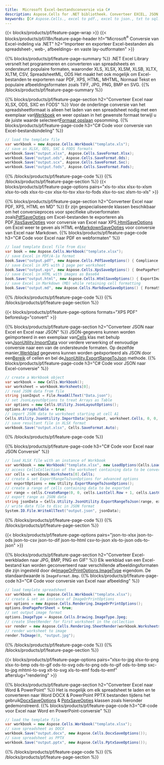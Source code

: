 ```yaml
---
title:  Microsoft Excel-bestandsconversie via C#
description: Aspose.Cells for .NET bibliotheek. Converteer EXCEL, JSON, PDF, XML, HTML, TXT, TSV, CSV, SQL, JPG, PNG en meer formaten met slechts enkele regels C#-code.
keywords: [C# Aspose.Cells., excel to pdf., excel to json., txt to sql., csv to json., json to pdf., xml to excel and Convert files between various formats in C#]
---
```

{{< blocks/products/pf/feature-page-wrap >}}
{{< blocks/products/pf/i18n/feature-page-header h1="Microsoft<sup>&reg;</sup> Conversie van Excel-indeling via .NET" h2="Importeer en exporteer Excel-bestanden als spreadsheet-, web-, afbeeldings- en vaste lay-outformaten" >}}

{{% blocks/products/pf/feature-page-summary %}}
.NET Excel Library versnelt het programmeren en converteren van spreadsheets en ondersteunt populaire formaten, waaronder XLS, XLSX, XLSM, XLSB, XLTX, XLTM, CSV, SpreadsheetML, ODS Het maakt het ook mogelijk om Excel-bestanden te exporteren naar PDF, XPS, HTML, MHTML, Normaal Tekst en populaire afbeeldingsformaten zoals TIFF, JPG, PNG, BMP en SVG.
{{% /blocks/products/pf/feature-page-summary %}}

{{% blocks/products/pf/feature-page-section h2="Converteer Excel naar XLSX, ODS, SXC en FODS" %}}
 Voor de onderlinge conversie van het spreadsheetformaat is alleen het laden van een spreadsheet nodig met een exemplaar van[Werkboek](https://reference.aspose.com/cells/net/aspose.cells/workbook) en weer opslaan in het gewenste formaat terwijl u de juiste waarde selecteert[Formaat opslaan](https://reference.aspose.com/cells/net/aspose.cells/saveformat) opsomming.
{{% blocks/products/pf/feature-page-code h3="C# Code voor conversie van Excel-bestandsindeling" %}}

```cs
// load the template file
var workbook = new Aspose.Cells.Workbook("template.xls");
// save as XLSX, ODS, SXC & FODS formats
workbook.Save("output.xlsx", Aspose.Cells.SaveFormat.Xlsx);
workbook.Save("output.ods", Aspose.Cells.SaveFormat.Ods);
workbook.Save("output.scx", Aspose.Cells.SaveFormat.Sxc);
workbook.Save("output.fods", Aspose.Cells.SaveFormat.Fods);
```
{{% /blocks/products/pf/feature-page-code %}}
{{% /blocks/products/pf/feature-page-section %}}
{{< blocks/products/pf/feature-page-options pairs="xls-to-xlsx xlsx-to-xlsm xlsx-to-ods xlsx-to-csv xlsx-to-tsv xlsx-to-fods xlsx-to-sxc xlsm-to-xls" >}}


{{% blocks/products/pf/feature-page-section h2="Converteer Excel naar PDF, XPS, HTML en MD" %}}
 Er zijn gespecialiseerde klassen beschikbaar om het conversieproces voor specifieke uitvoerformaten zoals[PdfSaveOpties](https://reference.aspose.com/cells/net/aspose.cells/pdfsaveoptions) om Excel-bestanden te exporteren als PDF,[XpsSaveOpties](https://reference.aspose.com/cells/net/aspose.cells/xpssaveoptions) voor conversie van Excel naar XPS,[HtmlSaveOptions](https://reference.aspose.com/cells/net/aspose.cells/htmlsaveoptions) om Excel weer te geven als HTML en[MarkdownSaveOpties](https://reference.aspose.com/cells/net/aspose.cells/markdownsaveoptions) voor conversie van Excel naar Markdown.
{{% blocks/products/pf/feature-page-code h3="C# Code voor Excel naar PDF en webformaten" %}}

```cs
// load template Excel file from disc
var book = new Aspose.Cells.Workbook("template.xlsx");
// save Excel in PDF/A-1a format
book.Save("output.pdf", new Aspose.Cells.PdfSaveOptions() { Compliance = PdfComplianceVersion.PdfA1a });
// save Excel in XPS with 1 page per worksheet
book.Save("output.xps", new Aspose.Cells.XpsSaveOptions() { OnePagePerSheet = true });
// save Excel in HTML with images as Base64
book.Save("output.html", new Aspose.Cells.HtmlSaveOptions() { ExportImagesAsBase64 = true });
// save Excel in Markdown (MD) while retaining cell formatting
book.Save("output.md", new Aspose.Cells.MarkdownSaveOptions() { FormatStrategy = Cells.CellValueFormatStrategy.CellStyle });
```
{{% /blocks/products/pf/feature-page-code %}}
{{% /blocks/products/pf/feature-page-section %}}

{{< blocks/products/pf/feature-page-options formats="XPS PDF" beforeslug="convert" >}}

{{% blocks/products/pf/feature-page-section h2="Converteer JSON naar Excel en Excel naar JSON" %}}
 JSON-gegevens kunnen worden geïmporteerd in een exemplaar van[Cells](https://reference.aspose.com/cells/net/aspose.cells/cells) klas met behulp van[JsonUtility.ImportData](https://reference.aspose.com/cells/net/aspose.cells.utility/jsonutility/methods/importdata) voor verdere verwerking of eenvoudige conversie naar een van de ondersteunde formaten. Op dezelfde manier,[Werkblad](https://reference.aspose.com/cells/net/aspose.cells/worksheet) gegevens kunnen worden geëxporteerd als JSON door een[Bereik](https://reference.aspose.com/cells/net/aspose.cells/range) of cellen en bel de[JsonUtility.ExportRangeToJson](https://reference.aspose.com/cells/net/aspose.cells.utility/jsonutility/methods/exportrangetojson) methode.
{{% blocks/products/pf/feature-page-code h3="C# Code voor JSON naar Excel-conversie" %}}
```cs
// create a Workbook object
var workbook = new Cells.Workbook();
var worksheet = workbook.Worksheets[0];
// read JSON data from file
string jsonInput = File.ReadAllText("Data.json");
// set JsonLayoutOptions to treat Arrays as Table
var options = new Cells.Utility.JsonLayoutOptions();
options.ArrayAsTable = true;
// import JSON data to worksheet starting at cell A1
Cells.Utility.JsonUtility.ImportData(jsonInput, worksheet.Cells, 0, 0, options);
// save resultant file in XLSX format
workbook.Save("output.xlsx", Cells.SaveFormat.Auto); 
```
{{% /blocks/products/pf/feature-page-code %}}

{{% blocks/products/pf/feature-page-code h3="C# Code voor Excel naar JSON Conversie" %}}
```cs
// load XLSX file with an instance of Workbook
var workbook = new Workbook("template.xlsx", new LoadOptions(Cells.LoadFormat.Auto));
// access CellsCollection of the worksheet containing data to be converted
var cells = workbook.Worksheets[0].Cells;
// create & set ExportRangeToJsonOptions for advanced options
var exportOptions = new Utility.ExportRangeToJsonOptions();
// create a range of cells containing data to be exported
var range = cells.CreateRange(0, 0, cells.LastCell.Row + 1, cells.LastCell.Column + 1);
// export range as JSON data
string jsonData = Cells.Utility.JsonUtility.ExportRangeToJson(range, exportOptions);
// write data file to disc in JSON format
System.IO.File.WriteAllText("output.json", jsonData); 
```
{{% /blocks/products/pf/feature-page-code %}}
{{% /blocks/products/pf/feature-page-section %}}

{{< blocks/products/pf/feature-page-options pairs="json-to-xlsx json-to-ods json-to-csv json-to-dif json-to-html csv-to-json xls-to-json ods-to-json" >}}

{{% blocks/products/pf/feature-page-section h2="Converteer Excel-werkbladen naar JPG, BMP, PNG en GIF" %}}
 Elk werkblad van een Excel-bestand kan worden geconverteerd naar verschillende afbeeldingsformaten die zijn ingesteld door de[ImageOrPrintOptions.ImageType](https://reference.aspose.com/cells/net/aspose.cells.rendering/imageorprintoptions/properties/imagetype) eigendom. De standaardwaarde is `ImageFormat.Bmp`.
{{% blocks/products/pf/feature-page-code h3="C# Code voor conversie van Excel naar afbeelding" %}}
```cs
// load template spreadsheet
var workbook = new Aspose.Cells.Workbook("template.xlsx");
// create & set an instance of ImageOrPrintOptions
var options = new Aspose.Cells.Rendering.ImageOrPrintOptions();
options.OnePagePerSheet = true;
// set output image format
options.ImageType = Aspose.Cells.Drawing.ImageType.Jpeg;
// create SheetRender for first worksheet in the collection
var render = new Aspose.Cells.Rendering.SheetRender(workbook.Worksheets[0], options);
// render worksheet to image
render.ToImage(0, "output.jpg");
```
{{% /blocks/products/pf/feature-page-code %}}
{{% /blocks/products/pf/feature-page-section %}}

{{< blocks/products/pf/feature-page-options pairs="xlsx-to-jpg xlsx-to-png xlsx-to-bmp ods-to-gif ods-to-svg ods-to-png ods-to-gif ods-to-bmp sxc-to-jpg mhtml-to-svg xlt-to-svg xls-to-emf fods-to-emf" afterslug="rendering" >}}

{{% blocks/products/pf/feature-page-section h2="Converteer Excel naar Word & PowerPoint" %}}
Het is mogelijk om elk spreadsheet te laden en te converteren naar Word DOCX & PowerPoint PPTX bestanden tijdens het gebruik[DocxSaveOptions](https://reference.aspose.com/cells/net/aspose.cells/docxsaveoptions) & [PptxSaveOpties](https://reference.aspose.com/cells/net/aspose.cells/pptxsaveoptions) klassen zoals hieronder gedemonstreerd.
{{% blocks/products/pf/feature-page-code h3="C#-code voor Excel naar Word en PowerPoint-conversie" %}}
```cs
// load the template file
var workbook = new Aspose.Cells.Workbook("template.xlsx");
// save spreadsheet as DOCX
workbook.Save("output.docx", new Aspose.Cells.DocxSaveOptions());
// save spreadsheet as PPTX
workbook.Save("output.pptx", new Aspose.Cells.PptxSaveOptions());
```
{{% /blocks/products/pf/feature-page-code %}}
{{% /blocks/products/pf/feature-page-section %}}
